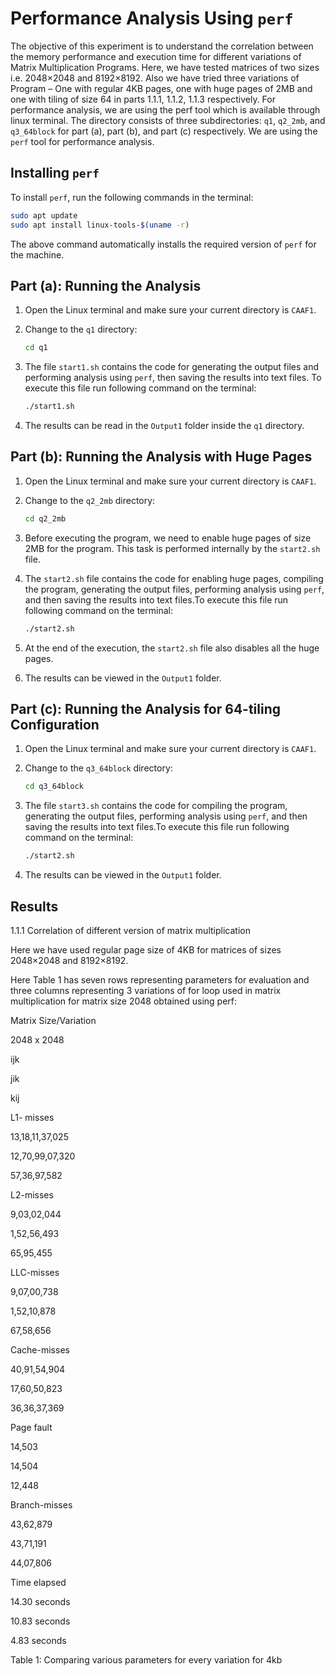 
# Performance Analysis Using `perf`
The objective of this experiment is to understand the correlation between the memory performance and execution
time for different variations of Matrix Multiplication Programs. Here, we have tested matrices of two sizes i.e.
2048×2048 and 8192×8192. Also we have tried three variations of Program – One with regular 4KB pages, one
with huge pages of 2MB and one with tiling of size 64 in parts 1.1.1, 1.1.2, 1.1.3 respectively. For performance
analysis, we are using the perf tool which is available through linux terminal. 
The directory consists of three subdirectories: `q1`, `q2_2mb`, and `q3_64block` for part (a), part (b), and part (c) respectively. We are using the `perf` tool for performance analysis.

## Installing `perf`

To install `perf`, run the following commands in the terminal:

```bash
sudo apt update
sudo apt install linux-tools-$(uname -r)
```

The above command automatically installs the required version of `perf` for the machine.

## Part (a): Running the Analysis

1. Open the Linux terminal and make sure your current directory is `CAAF1`.
2. Change to the `q1` directory:
   
   ```bash
   cd q1
   ```

3. The file `start1.sh` contains the code for generating the output files and performing analysis using `perf`, then saving the results into text files. To execute this file run following command on the terminal:
   ```bash
   ./start1.sh
   ```
4. The results can be read in the `Output1` folder inside the `q1` directory.

## Part (b): Running the Analysis with Huge Pages

1. Open the Linux terminal and make sure your current directory is `CAAF1`.
2. Change to the `q2_2mb` directory:
   
   ```bash
   cd q2_2mb
   ```

3. Before executing the program, we need to enable huge pages of size 2MB for the program. This task is performed internally by the `start2.sh` file.
4. The `start2.sh` file contains the code for enabling huge pages, compiling the program, generating the output files, performing analysis using `perf`, and then saving the results into text files.To execute this file run following command on the terminal:
   ```bash
   ./start2.sh
   ```
5. At the end of the execution, the `start2.sh` file also disables all the huge pages.
6. The results can be viewed in the `Output1` folder.

## Part (c): Running the Analysis for 64-tiling Configuration

1. Open the Linux terminal and make sure your current directory is `CAAF1`.
2. Change to the `q3_64block` directory:
   
   ```bash
   cd q3_64block
   ```

3. The file `start3.sh` contains the code for compiling the program, generating the output files, performing analysis using `perf`, and then saving the results into text files.To execute this file run following command on the terminal:
   ```bash
   ./start2.sh
   ```
4. The results can be viewed in the `Output1` folder.

## Results
1.1.1 Correlation of different version of matrix multiplication 

Here we have used regular page size of 4KB for matrices of sizes 2048×2048 and 8192×8192.  

Here Table 1 has seven rows representing parameters for evaluation and three columns representing 3 variations of for loop used in matrix multiplication for matrix size 2048 obtained using perf: 

Matrix Size/Variation 

2048 x 2048 

ijk 

jik 

kij 

L1- misses 

13,18,11,37,025 

12,70,99,07,320 

57,36,97,582 

L2-misses 

9,03,02,044 

1,52,56,493  

65,95,455  

LLC-misses 

9,07,00,738  

1,52,10,878  

67,58,656  

Cache-misses 

40,91,54,904 

17,60,50,823 

36,36,37,369 

Page fault 

14,503 

14,504 

12,448 

Branch-misses 

43,62,879 

43,71,191  

44,07,806 

Time elapsed 

14.30 seconds 

10.83 seconds 

4.83 seconds 

Table 1: Comparing various parameters for every variation for 4kb 






